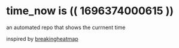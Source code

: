 # time_now is (( 1696374000615 ))

an automated repo that shows the currnent time

inspired by [breakingheatmap](https://github.com/breakingheatmap/breakingheatmap)